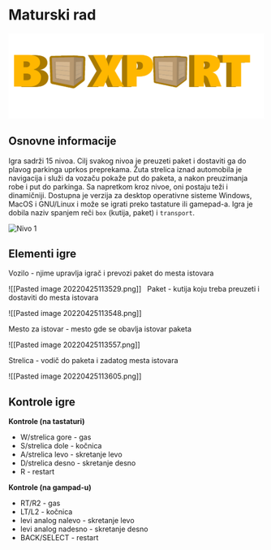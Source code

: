 # **Maturski rad**
![Logo](https://github.com/NikolaDX/MaturskiRad/blob/main/Logo.png)

## Osnovne informacije
Igra sadrži 15 nivoa. Cilj svakog nivoa je preuzeti paket i dostaviti ga do plavog parkinga uprkos preprekama. Žuta strelica iznad automobila je navigacija i služi da vozaču pokaže put do paketa, a nakon preuzimanja robe i put do parkinga. Sa napretkom kroz nivoe, oni postaju teži i dinamičniji. Dostupna je verzija za desktop operativne sisteme Windows, MacOS i GNU/Linux i može se igrati preko tastature ili gamepad-a. Igra je dobila naziv spanjem reči `box` (kutija, paket) i `transport`.

![Nivo 1](https://github.com/NikolaDX/MaturskiRad/blob/main/Pasted+image+20220425114004.png)


## Elementi igre
Vozilo - njime upravlja igrač i prevozi paket do mesta istovara

![[Pasted image 20220425113529.png]]
 
Paket - kutija koju treba preuzeti i dostaviti do mesta istovara

![[Pasted image 20220425113548.png]]

Mesto za istovar - mesto gde se obavlja istovar paketa

![[Pasted image 20220425113557.png]]

Strelica - vodič do paketa i zadatog mesta istovara

![[Pasted image 20220425113605.png]]

## Kontrole igre
**Kontrole (na tastaturi)**
- W/strelica gore - gas
- S/strelica dole - kočnica
- A/strelica levo - skretanje levo
- D/strelica desno - skretanje desno
- R - restart

**Kontrole (na gampad-u)**
- RT/R2 - gas
- LT/L2 - kočnica
- levi analog nalevo - skretanje levo
- levi analog nadesno - skretanje desno
- BACK/SELECT - restart








